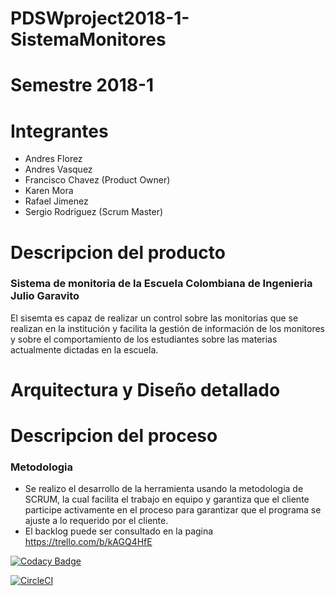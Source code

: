 # PDSWproject2018-1-SistemaMonitores
# Semestre 2018-1
# Integrantes
  - Andres Florez
  - Andres Vasquez
  - Francisco Chavez (Product Owner)
  - Karen Mora
  - Rafael Jimenez
  - Sergio Rodriguez (Scrum Master)
 
# Descripcion del producto
###  Sistema de monitoria de la Escuela Colombiana de Ingenieria Julio Garavito
El sisemta es capaz de realizar un control sobre las monitorias que se realizan en la institución y facilita la gestión de información  de los monitores y sobre el comportamiento de los estudiantes sobre las materias actualmente dictadas en la escuela.

# Arquitectura y Diseño detallado 
# Descripcion del proceso
### Metodologia
 - Se realizo el desarrollo de la herramienta usando la metodologia de SCRUM, la cual facilita el trabajo en equipo y garantiza que el cliente participe activamente en el proceso para garantizar que el programa se ajuste a lo requerido por el cliente.
 - El backlog puede ser consultado en la pagina https://trello.com/b/kAGQ4HfE


[![Codacy Badge](https://api.codacy.com/project/badge/Grade/e52d517d05884c939b6775374fdb6592)](https://www.codacy.com/app/rapahel-andres/PDSWproject2018-1-SistemaMonitores?utm_source=github.com&amp;utm_medium=referral&amp;utm_content=PDSWproject2018-1/PDSWproject2018-1-SistemaMonitores&amp;utm_campaign=Badge_Grade)



[![CircleCI](https://circleci.com/gh/PDSWproject2018-1/PDSWproject2018-1-SistemaMonitores.svg?style=svg)](https://circleci.com/gh/PDSWproject2018-1/PDSWproject2018-1-SistemaMonitores)

